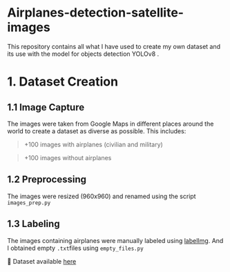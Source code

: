 # Airplanes-detection-satellite-images
This repository contains all what I have used to create my own dataset and its use with the model for objects detection YOLOv8 .

# 1. Dataset Creation

## 1.1 Image Capture
The images were taken from Google Maps in different places around the world to create a dataset as diverse as possible. This includes:
> +100 images with airplanes (civilian and military)

> +100 images without airplanes

## 1.2 Preprocessing
The images were resized (960x960) and renamed using the script `images_prep.py`

## 1.3 Labeling
The images containing airplanes were manually labeled using [labelImg](https://github.com/HumanSignal/labelImg). And I obtained empty `.txt`files using `empty_files.py`

📂 Dataset available [here](https://www.kaggle.com/datasets/mgarch/airplane-detection-dataset)
